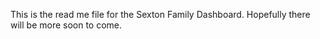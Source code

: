 This is the read me file for the Sexton Family Dashboard. Hopefully there will be more soon to come. 
